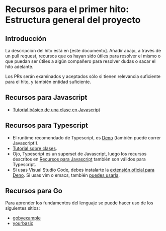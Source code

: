 # Recursos para el primer hito: Estructura general del proyecto

## Introducción

La descripción del hito está en [este documento]. Añadir abajo, a
través de un
pull request, recursos que os hayan sido útiles para resolver el mismo
o que puedan ser útiles a algún compañero para resolver dudas o sacar
el hito adelante.

Los PRs serán examinados y aceptados sólo si tienen relevancia
suficiente para el hito, y también entidad suficiente.

## Recursos para Javascript

* [Tutorial básico de una clase en Javascript](https://developer.mozilla.org/es/docs/Web/JavaScript/Referencia/Classes/constructor)

## Recursos para Typescript

* El runtime recomendado de Typescript, es
  [Deno](https://deno.land/manual@v1.4.4/introduction) (también puede correr
  Javascript!).
* [Tutorial sobre clases](https://www.typescriptlang.org/docs/handbook/classes.html).
* Ojo, Typescript es un superset de Javascript, luego los recursos descritos en
  [Recursos para Javascript](#recursos-para-javascript) también son válidos
  para Typescript.
* Si usas Visual Studio Code, debes instalarte la [extensión oficial para Deno](https://marketplace.visualstudio.com/items?itemName=denoland.vscode-deno). Si usas vim o emacs, también [puedes usarla](https://github.com/denoland/deno/blob/master/docs/getting_started/setup_your_environment.md#emacs).

## Recursos para Go

Para aprender los fundamentos del lenguaje se puede hacer uso de los siguientes sitios:

* [gobyexample](https://gobyexample.com/)
* [yourbasic](https://yourbasic.org/golang/)

